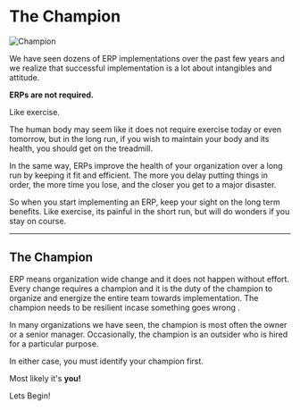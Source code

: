 
# The Champion



![Champion](/files/implementation-image.png)


We have seen dozens of ERP implementations over the past few years and we
realize that successful implementation is a lot about intangibles and
attitude.


**ERPs are not required.**


Like exercise.


The human body may seem like it does not require exercise today or even tomorrow,
but in the long run, if you wish to maintain your body and its health, you
should get on the treadmill.


In the same way, ERPs improve the health of your organization over a long run
by keeping it fit and efficient. The more you delay putting things in order,
the more time you lose, and the closer you get to a major disaster.


So when you start implementing an ERP, keep your sight on the long term
benefits. Like exercise, its painful in the short run, but will do wonders if
you stay on course.




---


## The Champion


ERP means organization wide change and it does not happen without effort.
Every change requires a champion and it is the duty of the champion to
organize and energize the entire team towards implementation. The champion
needs to be resilient incase something goes wrong .


In many organizations we have seen, the champion is most often the owner or a
senior manager. Occasionally, the champion is an outsider who is hired for a
particular purpose.


In either case, you must identify your champion first.


Most likely it's **you!**


Lets Begin!




